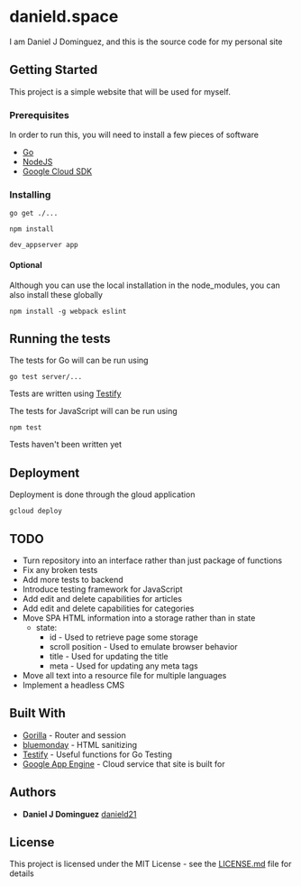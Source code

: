 # danield.space

I am Daniel J Dominguez, and this is the source code for my personal site

## Getting Started

This project is a simple website that will be used for myself.

### Prerequisites

In order to run this, you will need to install a few pieces of software

* [Go](https://golang.org/dl/)
* [NodeJS](https://nodejs.org)
* [Google Cloud SDK](https://cloud.google.com/appengine/docs/standard/go/download)

### Installing

```
go get ./...
```

```
npm install
```

```
dev_appserver app
```

#### Optional
Although you can use the local installation in the node_modules, you can also install these globally
```
npm install -g webpack eslint
```

## Running the tests

The tests for Go will can be run using
```
go test server/...
```
Tests are written using [Testify](https://github.com/stretchr/testify)

The tests for JavaScript will can be run using
```
npm test
```
Tests haven't been written yet

## Deployment

Deployment is done through the gloud application
```
gcloud deploy
```

## TODO

* Turn repository into an interface rather than just package of functions
* Fix any broken tests
* Add more tests to backend
* Introduce testing framework for JavaScript
* Add edit and delete capabilities for articles
* Add edit and delete capabilities for categories
* Move SPA HTML information into a storage rather than in state
  * state:
    * id - Used to retrieve page some storage
    * scroll position - Used to emulate browser behavior
    * title - Used for updating the title
    * meta - Used for updating any meta tags
* Move all text into a resource file for multiple languages
* Implement a headless CMS

## Built With

* [Gorilla](https://github.com/gorilla) - Router and session 
* [bluemonday](https://github.com/microcosm-cc/bluemonday) - HTML sanitizing
* [Testify](https://github.com/stretchr/testify) - Useful functions for Go Testing 
* [Google App Engine](https://cloud.google.com/appengine) - Cloud service that site is built for

## Authors

* **Daniel J Dominguez** [danield21](https://github.com/danield21)

## License

This project is licensed under the MIT License - see the [LICENSE.md](LICENSE.md) file for details
